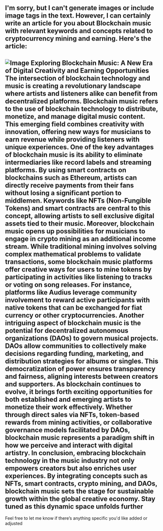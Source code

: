 I'm sorry, but I can't generate images or include image tags in the text. However, I can certainly write an article for you about Blockchain music with relevant keywords and concepts related to cryptocurrency mining and earning. Here's the article:
---

![Image](https://github.com/user-attachments/assets/d7419ec9-dc67-403f-bf28-8faea5f1f74f)
**Exploring Blockchain Music: A New Era of Digital Creativity and Earning Opportunities**
The intersection of blockchain technology and music is creating a revolutionary landscape where artists and listeners alike can benefit from decentralized platforms. Blockchain music refers to the use of blockchain technology to distribute, monetize, and manage digital music content. This emerging field combines creativity with innovation, offering new ways for musicians to earn revenue while providing listeners with unique experiences.
One of the key advantages of blockchain music is its ability to eliminate intermediaries like record labels and streaming platforms. By using smart contracts on blockchains such as Ethereum, artists can directly receive payments from their fans without losing a significant portion to middlemen. Keywords like **NFTs (Non-Fungible Tokens)** and **smart contracts** are central to this concept, allowing artists to sell exclusive digital assets tied to their music.
Moreover, blockchain music opens up possibilities for musicians to engage in **crypto mining** as an additional income stream. While traditional mining involves solving complex mathematical problems to validate transactions, some blockchain music platforms offer creative ways for users to mine tokens by participating in activities like listening to tracks or voting on song releases. For instance, platforms like Audius leverage community involvement to reward active participants with native tokens that can be exchanged for fiat currency or other cryptocurrencies.
Another intriguing aspect of blockchain music is the potential for **decentralized autonomous organizations (DAOs)** to govern musical projects. DAOs allow communities to collectively make decisions regarding funding, marketing, and distribution strategies for albums or singles. This democratization of power ensures transparency and fairness, aligning interests between creators and supporters.
As blockchain continues to evolve, it brings forth exciting opportunities for both established and emerging artists to monetize their work effectively. Whether through direct sales via NFTs, token-based rewards from mining activities, or collaborative governance models facilitated by DAOs, blockchain music represents a paradigm shift in how we perceive and interact with digital artistry.
In conclusion, embracing blockchain technology in the music industry not only empowers creators but also enriches user experiences. By integrating concepts such as NFTs, smart contracts, crypto mining, and DAOs, blockchain music sets the stage for sustainable growth within the global creative economy. Stay tuned as this dynamic space unfolds further
--- 
Feel free to let me know if there’s anything specific you'd like added or adjusted
